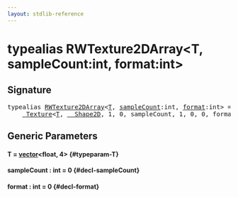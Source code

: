```yaml
---
layout: stdlib-reference
---
```


# typealias RWTexture2DArray\<T, sampleCount:int, format:int\>

## Signature

<pre>
<span class='code_keyword'>typealias</span> <a href="/stdlib-reference/types/RWTexture2DArray" class="code_type">RWTexture2DArray</a>&lt;<a href="/stdlib-reference/types/RWTexture2DArray#typeparam-T" class="code_type">T</a>, <a href="/stdlib-reference/types/RWTexture2DArray#typeparam-sampleCount" class="code_var">sampleCount</a>:int, <a href="/stdlib-reference/types/RWTexture2DArray#typeparam-format" class="code_var">format</a>:int&gt; = 
    <a href="/stdlib-reference/types/Texture/index" class="code_type">_Texture</a>&lt;<a href="/stdlib-reference/types/Texture/index#typeparam-T" class="code_type">T</a>, <a href="/stdlib-reference/types/Shape2D/index" class="code_type">__Shape2D</a>, 1, 0, sampleCount, 1, 0, 0, format&gt;;
</pre>

## Generic Parameters

#### T  = [vector](/stdlib-reference/types/vector/index)\<float, 4\> {#typeparam-T}
#### sampleCount  : int = 0 {#decl-sampleCount}
#### format  : int = 0 {#decl-format}


